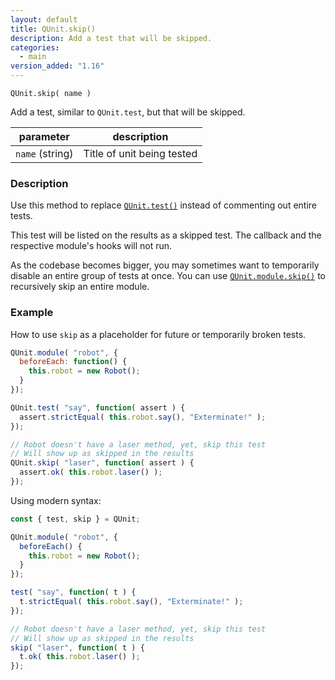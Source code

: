 ```yaml
---
layout: default
title: QUnit.skip()
description: Add a test that will be skipped.
categories:
  - main
version_added: "1.16"
---
```


`QUnit.skip( name )`

Add a test, similar to `QUnit.test`, but that will be skipped.

| parameter | description |
|-----------|-------------|
| `name` (string) | Title of unit being tested |

### Description

Use this method to replace [`QUnit.test()`](./test.md) instead of commenting out entire tests.

This test will be listed on the results as a skipped test. The callback and the respective module's hooks will not run.

As the codebase becomes bigger, you may sometimes want to temporarily disable an entire group of tests at once. You can use [`QUnit.module.skip()`](./module.md) to recursively skip an entire module.

### Example

How to use `skip` as a placeholder for future or temporarily broken tests.

```js
QUnit.module( "robot", {
  beforeEach: function() {
    this.robot = new Robot();
  }
});

QUnit.test( "say", function( assert ) {
  assert.strictEqual( this.robot.say(), "Exterminate!" );
});

// Robot doesn't have a laser method, yet, skip this test
// Will show up as skipped in the results
QUnit.skip( "laser", function( assert ) {
  assert.ok( this.robot.laser() );
});
```

Using modern syntax:

```js
const { test, skip } = QUnit;

QUnit.module( "robot", {
  beforeEach() {
    this.robot = new Robot();
  }
});

test( "say", function( t ) {
  t.strictEqual( this.robot.say(), "Exterminate!" );
});

// Robot doesn't have a laser method, yet, skip this test
// Will show up as skipped in the results
skip( "laser", function( t ) {
  t.ok( this.robot.laser() );
});
```
